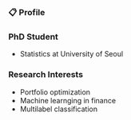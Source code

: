 ### :clipboard: Profile  

### PhD Student 
- Statistics at University of Seoul

### Research Interests
- Portfolio optimization
- Machine learnging in finance
- Multilabel classification
